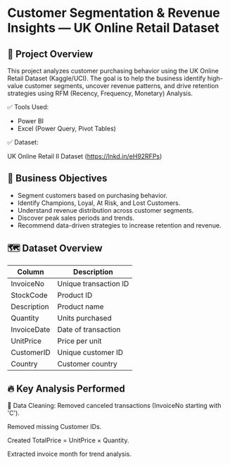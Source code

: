 # Customer Segmentation & Revenue Insights — UK Online Retail Dataset

## 🚀 Project Overview
This project analyzes customer purchasing behavior using the UK Online Retail Dataset (Kaggle/UCI). The goal is to help the business identify high-value customer segments, uncover revenue patterns, and drive retention strategies using RFM (Recency, Frequency, Monetary) Analysis.

✅ Tools Used:

- Power BI
- Excel (Power Query, Pivot Tables)

✅ Dataset:

UK Online Retail II Dataset (https://lnkd.in/eH92RFPs)

## 🎯 Business Objectives
- Segment customers based on purchasing behavior.
- Identify Champions, Loyal, At Risk, and Lost Customers.
- Understand revenue distribution across customer segments.
- Discover peak sales periods and trends.
- Recommend data-driven strategies to increase retention and revenue.

## 🗺️ Dataset Overview
| Column  | Description|
| ------------- | ------------- |
| InvoiceNo	    |Unique transaction ID|
| StockCode	    |Product ID|
| Description	|Product name|
| Quantity	    |Units purchased| 
| InvoiceDate	|Date of transaction |
| UnitPrice	    |Price per unit|
| CustomerID	|Unique customer ID|
| Country	    |Customer country|

## 🔥 Key Analysis Performed
🔧 Data Cleaning:
Removed canceled transactions (InvoiceNo starting with 'C').

Removed missing Customer IDs.

Created TotalPrice = UnitPrice × Quantity.

Extracted invoice month for trend analysis.